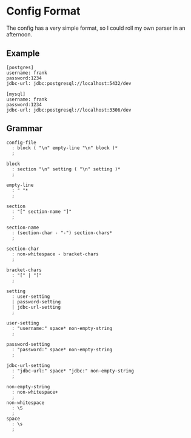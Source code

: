 Config Format
=============

The config has a very simple format, so I could roll my own parser in an afternoon.

Example
-------
```
[postgres]
username: frank
password:1234
jdbc-url: jdbc:postgresql://localhost:5432/dev

[mysql]
username: frank
password:1234
jdbc-url: jdbc:postgresql://localhost:3306/dev
```

Grammar
-------
```
config-file
  : block ( "\n" empty-line "\n" block )* 
  ;

block 
  : section "\n" setting ( "\n" setting )* 
  ;

empty-line 
  : " "* 
  ;

section     
  : "[" section-name "]"
  ;

section-name 
  : (section-char - "-") section-chars*
  ;

section-char
  : non-whitespace - bracket-chars
  ;

bracket-chars
  : "[" | "]"
  ;

setting          
  : user-setting 
  | password-setting 
  | jdbc-url-setting
  ;

user-setting     
  : "username:" space* non-empty-string
  ;

password-setting 
  : "password:" space* non-empty-string
  ;

jdbc-url-setting 
  : "jdbc-url:" space* "jdbc:" non-empty-string
  ;

non-empty-string 
  : non-whitespace+
  ;
non-whitespace
  : \S
  ;
space 
  : \s
  ;
```